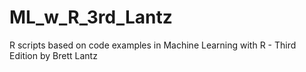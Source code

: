 # ML_w_R_3rd_Lantz
R scripts based on code examples in Machine Learning with R - Third Edition by Brett Lantz
